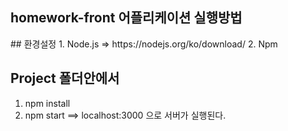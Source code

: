 <h2> homework-front 어플리케이션 실행방법 </h2>
## 환경설정
1. Node.js => https://nodejs.org/ko/download/
2. Npm 

## Project 폴더안에서
1. npm install
2. npm start ==> localhost:3000 으로 서버가 실행된다.
